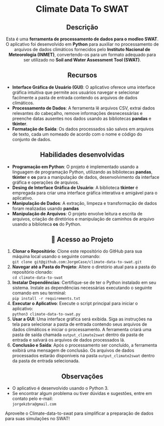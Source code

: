 <body>
  <h1 align="center">Climate Data To SWAT</h1>
  <h2 align="center">Descrição</h2>
  <p align="center">Esta é uma <b>ferramenta de processamento de dados para o modleo SWAT</b>. O aplicativo foi desenvolvido em <b>Python</b> para auxiliar no processamento de arquivos de dados climáticos fornecidos pelo <b>Instituto Nacional de Meteorologia (INMET)</b>, convertendo-os para um formato adequado para ser utilizado no <b>Soil and Water Assessment Tool (SWAT)</b>.</p>
  <h2 align="center">Recursos</h2>
  <ul>
    <li><b>Interface Gráfica de Usuário (GUI)</b>: O aplicativo oferece uma interface gráfica intuitiva que permite aos usuários navegar e selecionar facilmente a pasta de entrada contendo os arquivos de dados climáticos.</li>
    <li><b>Processamento de Dados</b>: A ferramenta lê arquivos CSV, extrai dados relevantes do cabeçalho, remove informações desnecessárias e preenche datas ausentes nos dados usando as bibliotecas <b>pandas</b> e <b>tkinter</b>.</li>
    <li><b>Formatação de Saída</b>: Os dados processados são salvos em arquivos de texto, cada um nomeado de acordo com o nome e código do conjunto de dados.</li>
  </ul>
  <h2 align="center">Habilidades desenvolvidas</h2>
  <ul>
    <li><b>Programação em Python</b>: O projeto é implementado usando a linguagem de programação Python, utilizando as bibliotecas <b>pandas</b>, <b>tkinter</b> e <b>os</b> para a manipulação de dados, desenvolvimento da interface gráfica e operações de arquivos.</li>
    <li><b>Desing de Interface Gráfica de Usuário</b>: A biblioteca <b>tkinter</b> é empregada para criar uma interface gráfica interativa e amigável para o aplicativo.</li>
    <li><b>Manipulação de Dados</b>: A extração, limpeza e transformação de dados foram realizadas usando <b>pandas</b></li>
    <li><b>Manipulação de Arquivos</b>: O projeto envolve leitura e escrita de arquivos, criação de diretórios e manipulação de caminhos de arquivo usando a biblioteca <b>os</b> do Python.</li>
  </ul>
  <h2 align="center">📁 Acesso ao Projeto</h2>
  <ol>
    <li><strong>Clonar o Repositório</strong>: Clone este repositório do GitHub para sua máquina local usando o seguinte comando:<br><code>git clone git@github.com:JorgeCase/climate-data-to-swat.git</code></li>
    <li><strong>Navegar até a Pasta do Projeto</strong>: Altere o diretório atual para a pasta do repositório clonado:<br><code>cd climate-data-to-swat</code></li>
    <li><strong>Instalar Dependências</strong>: Certifique-se de ter o Python instalado em seu sistema. Instale as dependências necessárias executando o seguinte comando em seu terminal:<br><code>pip install -r requirements.txt</code></li>
    <li><strong>Executar o Aplicativo</strong>: Execute o script principal para iniciar o aplicativo:<br><code>python3 climate-data-to-swat.py</code></li>
    <li><strong>Usar a GUI</strong>: Uma interface gráfica será exibida. Siga as instruções na tela para selecionar a pasta de entrada contendo seus arquivos de dados climáticos e iniciar o processamento. A ferramenta criará uma pasta de saída chamada <code>output_climate2swat</code> dentro da pasta de entrada e salvará os arquivos de dados processados lá.</li>
    <li><strong>Conclusão e Saída</strong>: Após o processamento ser concluído, a ferramenta exibirá uma mensagem de conclusão. Os arquivos de dados processados estarão disponíveis na pasta <code>output_climate2swat</code> dentro da pasta de entrada selecionada.</li>
  </ol>
  <h2 align="center">Observações</h2>
  <ul>
    <li> O aplicativo é desenvolvido usando o Python 3.</li>
    <li>Se encontrar algum problema ou tiver dúvidas e sugestões, entre em contato pelo e-mail:<br><code>jorgekzbra@gmail.com</code></li>
  </ul>
  <p>Aproveite o Climate-data-to-swat para simplificar a preparação de dados para suas simulações no SWAT!</p>
</body>
